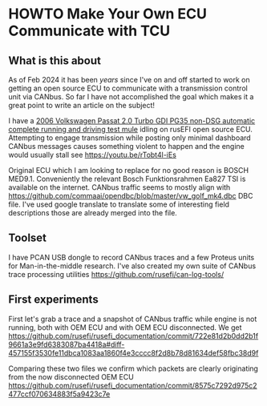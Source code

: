 # HOWTO Make Your Own ECU Communicate with TCU

## What is this about

As of Feb 2024 it has been _years_ since I've on and off started to work on getting an open source ECU to communicate with a transmission control unit via CANbus. So far I have not accomplished the goal which makes it a great point to write an article on the subject!

I have a [2006 Volkswagen Passat 2.0 Turbo GDI PG35 non-DSG automatic complete running and driving test mule](https://rusefi.com/forum/viewtopic.php?f=2&t=1631) idling on rusEFI open source ECU. Attempting to engage transmission while posting only minimal dashboard CANbus messages causes something violent to happen and the engine would usually stall see https://youtu.be/rTobt4l-iEs

Original ECU which I am looking to replace for no good reason is BOSCH MED9.1. Conveniently the relevant Bosch Funktionsrahmen Ea827 TSI is available on the internet. CANbus traffic seems to mostly align with https://github.com/commaai/opendbc/blob/master/vw_golf_mk4.dbc DBC file. I've used google translate to translate some of interesting field descriptions those are already merged into the file.

## Toolset

I have PCAN USB dongle to record CANbus traces and a few Proteus units for Man-in-the-middle research. I've also created my own suite of CANbus trace processing utilities https://github.com/rusefi/can-log-tools/

## First experiments

First let's grab a trace and a snapshot of CANbus traffic while engine is not running, both with OEM ECU and with OEM ECU disconnected. We get https://github.com/rusefi/rusefi_documentation/commit/722e81d2b0dd2b1f9661a3e9fd6383087ba4418a#diff-457155f3530fe11dbca1083aa1860f4e3cccc8f2d8b78d81634def58fbc38d9f

Comparing these two files we confirm which packets are clearly originating from the now disconnected OEM ECU https://github.com/rusefi/rusefi_documentation/commit/8575c7292d975c2477ccf070634883f5a9423c7e
